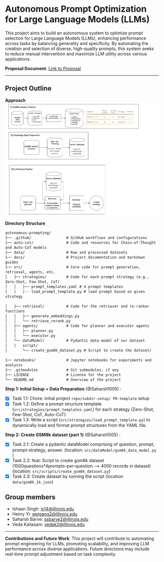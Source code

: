# Autonomous Prompt Optimization for Large Language Models (LLMs)

This project aims to build an autonomous system to optimize prompt selection for Large Language Models (LLMs), enhancing performance across tasks by balancing generality and specificity. By automating the creation and selection of diverse, high-quality prompts, this system seeks to reduce manual intervention and maximize LLM utility across various applications.

**Proposal Document**: [Link to Proposal](https://docs.google.com/document/d/1NuH-juFnK-06XQE0cOYiUpV2loC1j3ePd4-OfXM7r2A/edit)

---

## Project Outline

**Approach**
![Autonomous Prompting Framework](docs/autonomous-prompting-framework.png)

**Directory Structure**
```
autonomous-prompting/
├── .github/                # GitHub workflows and configurations
├── auto-cot/               # Code and resources for Chain-of-Thought and Auto-CoT models
├── data/                   # Raw and processed datasets
├── docs/                   # Project documentation and markdown guides
├── src/                    # Core code for prompt generation, retrieval, agents, etc.
│   ├── strategies/         # Code for each prompt strategy (e.g., Zero-Shot, Few-Shot, CoT)
│   │   ├── prompt_templates.yaml # 4 prompt templates
|   |   |-- load_prompt_template.py # load prompt based on given strategy

│   ├── retrieval/          # Code for the retriever and re-ranker functions
│   │   ├── generate_embeddings.py
│   │   └── retrieve_rerank.py
│   ├── agents/             # Code for planner and executor agents
│   │   ├── planner.py
│   │   └── executor.py
│   └── dataModel/          # Pydantic data model of our dataset
|   |   script/
│       └── create_gsm8k_dataset.py # Script to create the dataset/

├── notebooks/              # Jupyter notebooks for experiments and analysis
├── .gitmodules             # Git submodules, if any
├── LICENSE                 # License for the project
└── README.md               # Overview of the project

```

**Step 1: Initial Setup + Data Preparation** (@Saharsh1005) :
- [x] Task 1.1: Chore: initial project `repo/subdir-setup/ PR-template` setup
- [x] Task 1.2: Define a prompt structure template (`src/strategies/prompt_templates.yaml`) for each strategy (Zero-Shot, Few-Shot, CoT, Auto-CoT).
- [x] Task 1.3: Write a script (`src/strategies/load_prompt_template.py`) to dynamically load and format prompt structures from the YAML file.

**Step 2: Create GSM8k dataset (part 1)** (@Saharsh1005) :
- [x] Task 2.1: Create a pydantic dataModel comprising of question, prompt, prompt-strategy, answer. (location: `src/dataModel/gsm8k_data_model.py` )
- [x] Task 2.2: feat: Script to create gsm8k dataset (1000questions*4prompts-per-question --> 4000 records in dataset) (location: `src/scripts/create_gsm8k_dataset.py`)
- [x] Task 2.3: Create dataset by running the script (location `data/gsm8k_1k.json`)

## Group members
- Ishaan Singh: is14@illinois.edu
- Henry Yi: weigang2@illinois.edu
- Saharsh Barve: ssbarve2@illinois.edu
- Veda Kailasam: vedak2@illinois.edu

--- 

**Contributions and Future Work**: This project will contribute to automating prompt engineering for LLMs, promoting scalability, and improving LLM performance across diverse applications. Future directions may include real-time prompt adjustment based on task complexity.
